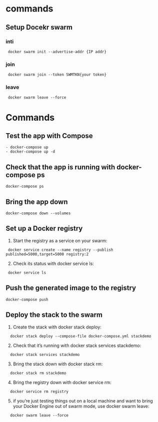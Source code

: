# commands
## Setup Docekr swarm
### inti
```
 docker swarm init --advertise-addr {IP addr}
```
### join
```
 docker swarm join --token SWMTKN{your token}
```
### leave
```
 docker swarm leave --force
```

# Commands
## Test the app with Compose
```
- docker-compose up
- docker-compose up -d
```
## Check that the app is running with docker-compose ps
```
docker-compose ps
```
## Bring the app down
```
docker-compose down --volumes
```

## Set up a Docker registry
1. Start the registry as a service on your swarm:
```
 docker service create --name registry --publish published=5000,target=5000 registry:2
```
2. Check its status with docker service ls:
```
 docker service ls
```

## Push the generated image to the registry
```
docker-compose push
```

## Deploy the stack to the swarm
1. Create the stack with docker stack deploy:
```
  docker stack deploy --compose-file docker-compose.yml stackdemo
```
2. Check that it’s running with docker stack services stackdemo:
```
  docker stack services stackdemo
```
3. Bring the stack down with docker stack rm:
```
  docker stack rm stackdemo
```
4. Bring the registry down with docker service rm:
```
  docker service rm registry
```
5. if you’re just testing things out on a local machine and want to bring your Docker Engine out of swarm mode, use docker swarm leave:
```
  docker swarm leave --force
```


